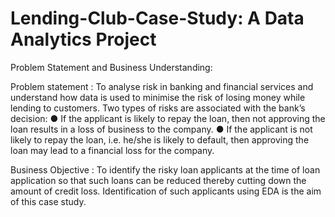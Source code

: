 # Lending-Club-Case-Study: A Data Analytics Project




Problem Statement and Business Understanding:

Problem statement : To analyse risk in banking and financial services and understand how data is used to minimise the risk of losing money while lending to customers. Two types of risks are associated with the bank’s decision:
● If the applicant is likely to repay the loan, then not approving the loan results in a loss of business to the company.
● If the applicant is not likely to repay the loan, i.e. he/she is likely to default, then approving the loan may lead to a financial loss for the company.

Business Objective : To identify the risky loan applicants at the time of loan application so that such loans can be reduced thereby cutting down the amount of credit loss. Identification of such applicants using EDA is the aim of this case study.

